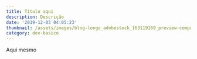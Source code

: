 ```yaml
---
title: Título aqui
description: Descrição
date: '2019-12-03 04:05:23'
thumbnail: /assets/images/blog-longo_adobestock_163119169_preview-compactado.jpeg
category: dev-basico
---
```

Aqui mesmo
